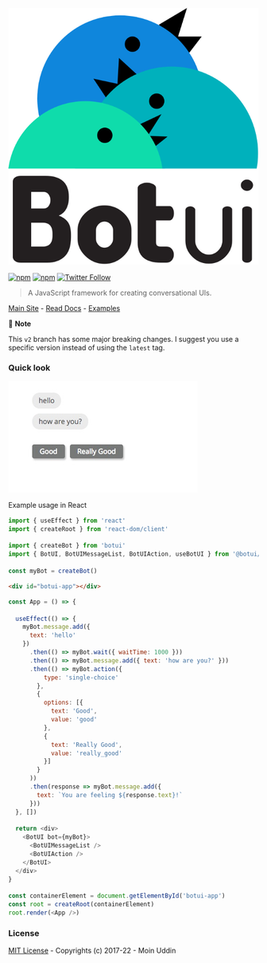 ![logo](assets/logo.svg)

[![npm](https://img.shields.io/npm/v/botui.svg?style=flat-square)](https://www.npmjs.com/package/botui) [![npm](https://img.shields.io/npm/dm/botui.svg?style=flat-square)](https://www.npmjs.com/package/botui) [![Twitter Follow](https://img.shields.io/twitter/follow/moinism)](https://twitter.com/moinism)

> A JavaScript framework for creating conversational UIs.


[Main Site](https://botui.org) - [Read Docs](https://docs.botui.org) - [Examples](https://github.com/moinism/botui-examples)

🚨 **Note**

This `v2` branch has some major breaking changes. I suggest you use a specific version instead of using the `latest` tag.

### Quick look

![preview](assets/preview.png)

Example usage in React

```js
import { useEffect } from 'react'
import { createRoot } from 'react-dom/client'

import { createBot } from 'botui'
import { BotUI, BotUIMessageList, BotUIAction, useBotUI } from '@botui/react'

const myBot = createBot()
```

```html
<div id="botui-app"></div>
```

```js
const App = () => {

  useEffect(() => {
    myBot.message.add({
      text: 'hello'
    })
      .then(() => myBot.wait({ waitTime: 1000 }))
      .then(() => myBot.message.add({ text: 'how are you?' }))
      .then(() => myBot.action({
          type: 'single-choice'
        },
        {
          options: [{
            text: 'Good',
            value: 'good'
          },
          {
            text: 'Really Good',
            value: 'really_good'
          }]
        }
      ))
      .then(response => myBot.message.add({
        text: `You are feeling ${response.text}!`
      }))
  }, [])

  return <div>
    <BotUI bot={myBot}>
      <BotUIMessageList />
      <BotUIAction />
    </BotUI>
  </div>
}

const containerElement = document.getElementById('botui-app')
const root = createRoot(containerElement)
root.render(<App />)
```

### License

[MIT License](https://github.com/moinism/botui/blob/master/LICENSE) - Copyrights (c) 2017-22 - Moin Uddin
